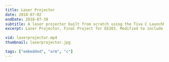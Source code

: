```yaml
---
title: Laser Projector
date: 2018-07-02
endDate: 2018-07-30
subtitle: A laser projector built from scratch using the Tiva C LaunchPad and ARM processor
excerpt: Laser Projector, Final Project for EE383. Modified to include wifi, scoreboard, and is powered by the Texas Instrument's Tiva C LaunchPad.

vid: laserprojector.mp4
thumbnail: laserprojector.jpg

tags: ["embedded", "arm", "c"]
---
```


